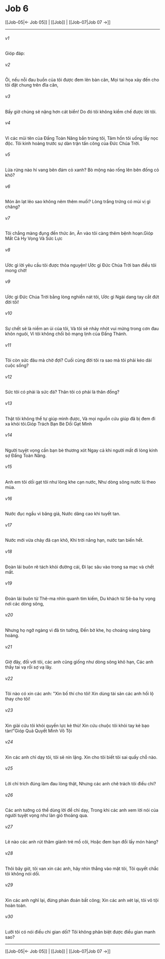 # Job 6

[[Job-05|← Job 05]] | [[Job]] | [[Job-07|Job 07 →]]
***



###### v1 
Gióp đáp: 

###### v2 
Ôi, nếu nỗi đau buồn của tôi được đem lên bàn cân, Mọi tai họa xảy đến cho tôi đặt chung trên đĩa cân, 

###### v3 
Bấy giờ chúng sẽ nặng hơn cát biển! Do đó tôi không kiềm chế được lời tôi. 

###### v4 
Vì các mũi tên của Đấng Toàn Năng bắn trúng tôi, Tâm hồn tôi uống lấy nọc độc. Tôi kinh hoàng trước sự dàn trận tấn công của Đức Chúa Trời. 

###### v5 
Lừa rừng nào hí vang bên đám cỏ xanh? Bò mộng nào rống lên bên đống cỏ khô? 

###### v6 
Món ăn lạt lẽo sao không nêm thêm muối? Lòng trắng trứng có mùi vị gì chăng? 

###### v7 
Tôi chẳng màng đụng đến thức ăn, Ăn vào tôi càng thêm bệnh hoạn.Gióp Mất Cả Hy Vọng Và Sức Lực 

###### v8 
Ước gì lời yêu cầu tôi được thỏa nguyện! Ước gì Đức Chúa Trời ban điều tôi mong chờ! 

###### v9 
Ước gì Đức Chúa Trời bằng lòng nghiền nát tôi, Ước gì Ngài dang tay cắt đứt đời tôi! 

###### v10 
Sự chết sẽ là niềm an ủi của tôi, Và tôi sẽ nhảy nhót vui mừng trong cơn đau khôn nguôi, Vì tôi không chối bỏ mạng lịnh của Đấng Thánh. 

###### v11 
Tôi còn sức đâu mà chờ đợi? Cuối cùng đời tôi ra sao mà tôi phải kéo dài cuộc sống? 

###### v12 
Sức tôi có phải là sức đá? Thân tôi có phải là thân đồng? 

###### v13 
Thật tôi không thể tự giúp mình được, Và mọi nguồn cứu giúp đã bị đem đi xa khỏi tôi.Gióp Trách Bạn Bè Dối Gạt Mình 

###### v14 
Người tuyệt vọng cần bạn bè thương xót Ngay cả khi người mất đi lòng kính sợ Đấng Toàn Năng. 

###### v15 
Anh em tôi dối gạt tôi như lòng khe cạn nước, Như dòng sông nước lũ theo mùa. 

###### v16 
Nước đục ngầu vì băng giá, Nước dâng cao khi tuyết tan. 

###### v17 
Nước mới vừa chảy đã cạn khô, Khi trời nắng hạn, nước tan biến hết. 

###### v18 
Đoàn lái buôn rẽ tách khỏi đường cái, Đi lạc sâu vào trong sa mạc và chết mất. 

###### v19 
Đoàn lái buôn từ Thê-ma nhìn quanh tìm kiếm, Du khách từ Sê-ba hy vọng nơi các dòng sông, 

###### v20 
Nhưng họ ngỡ ngàng vì đã tin tưởng, Đến bờ khe, họ choáng váng bàng hoàng. 

###### v21 
Giờ đây, đối với tôi, các anh cũng giống như dòng sông khô hạn, Các anh thấy tai vạ rồi sợ vạ lây. 

###### v22 
Tôi nào có xin các anh: "Xin bố thí cho tôi! Xin dùng tài sản các anh hối lộ thay cho tôi! 

###### v23 
Xin giải cứu tôi khỏi quyền lực kẻ thù! Xin cứu chuộc tôi khỏi tay kẻ bạo tàn!"Gióp Quả Quyết Mình Vô Tội 

###### v24 
Xin các anh chỉ dạy tôi, tôi sẽ nín lặng. Xin cho tôi biết tôi sai quấy chỗ nào. 

###### v25 
Lời chỉ trích đúng làm đau lòng thật, Nhưng các anh chê trách tôi điều chi? 

###### v26 
Các anh tưởng có thể dùng lời để chỉ dạy, Trong khi các anh xem lời nói của người tuyệt vọng như làn gió thoảng qua. 

###### v27 
Lẽ nào các anh rút thăm giành trẻ mồ côi, Hoặc đem bạn đổi lấy món hàng? 

###### v28 
Thôi bây giờ, tôi van xin các anh, hãy nhìn thẳng vào mặt tôi, Tôi quyết chắc tôi không nói dối. 

###### v29 
Xin các anh nghĩ lại, đừng phán đoán bất công; Xin các anh xét lại, tôi vô tội hoàn toàn. 

###### v30 
Lưỡi tôi có nói điều chi gian dối? Tôi không phân biệt được điều gian manh sao?

***
[[Job-05|← Job 05]] | [[Job]] | [[Job-07|Job 07 →]]
